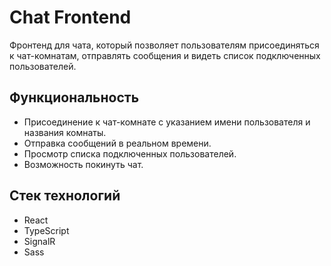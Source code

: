 # Chat Frontend

Фронтенд для чата, который позволяет пользователям присоединяться к чат-комнатам, отправлять сообщения и видеть список подключенных пользователей.

## Функциональность

- Присоединение к чат-комнате с указанием имени пользователя и названия комнаты.
- Отправка сообщений в реальном времени.
- Просмотр списка подключенных пользователей.
- Возможность покинуть чат.

## Стек технологий

- React
- TypeScript
- SignalR
- Sass
